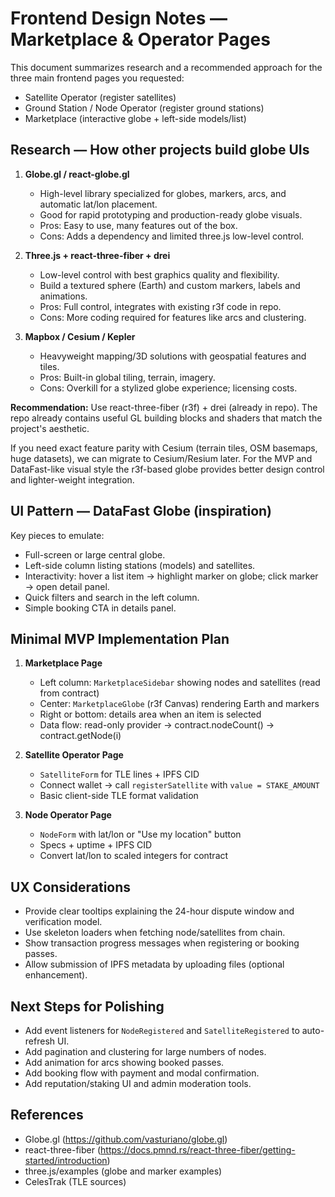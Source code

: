 # Frontend Design Notes — Marketplace & Operator Pages

This document summarizes research and a recommended approach for the three main frontend pages you requested:

- Satellite Operator (register satellites)
- Ground Station / Node Operator (register ground stations)
- Marketplace (interactive globe + left-side models/list)

## Research — How other projects build globe UIs

1. **Globe.gl / react-globe.gl**
   - High-level library specialized for globes, markers, arcs, and automatic lat/lon placement.
   - Good for rapid prototyping and production-ready globe visuals.
   - Pros: Easy to use, many features out of the box.
   - Cons: Adds a dependency and limited three.js low-level control.

2. **Three.js + react-three-fiber + drei**
   - Low-level control with best graphics quality and flexibility.
   - Build a textured sphere (Earth) and custom markers, labels and animations.
   - Pros: Full control, integrates with existing r3f code in repo.
   - Cons: More coding required for features like arcs and clustering.

3. **Mapbox / Cesium / Kepler**
   - Heavyweight mapping/3D solutions with geospatial features and tiles.
   - Pros: Built-in global tiling, terrain, imagery.
   - Cons: Overkill for a stylized globe experience; licensing costs.

**Recommendation:** Use react-three-fiber (r3f) + drei (already in repo). The repo already contains useful GL building blocks and shaders that match the project's aesthetic.

If you need exact feature parity with Cesium (terrain tiles, OSM basemaps, huge datasets), we can migrate to Cesium/Resium later. For the MVP and DataFast-like visual style the r3f-based globe provides better design control and lighter-weight integration.

## UI Pattern — DataFast Globe (inspiration)

Key pieces to emulate:

- Full-screen or large central globe.
- Left-side column listing stations (models) and satellites.
- Interactivity: hover a list item → highlight marker on globe; click marker → open detail panel.
- Quick filters and search in the left column.
- Simple booking CTA in details panel.

## Minimal MVP Implementation Plan

1. **Marketplace Page**
   - Left column: `MarketplaceSidebar` showing nodes and satellites (read from contract)
   - Center: `MarketplaceGlobe` (r3f Canvas) rendering Earth and markers
   - Right or bottom: details area when an item is selected
   - Data flow: read-only provider -> contract.nodeCount() -> contract.getNode(i)

2. **Satellite Operator Page**
   - `SatelliteForm` for TLE lines + IPFS CID
   - Connect wallet → call `registerSatellite` with `value = STAKE_AMOUNT`
   - Basic client-side TLE format validation

3. **Node Operator Page**
   - `NodeForm` with lat/lon or "Use my location" button
   - Specs + uptime + IPFS CID
   - Convert lat/lon to scaled integers for contract

## UX Considerations

- Provide clear tooltips explaining the 24-hour dispute window and verification model.
- Use skeleton loaders when fetching node/satellites from chain.
- Show transaction progress messages when registering or booking passes.
- Allow submission of IPFS metadata by uploading files (optional enhancement).

## Next Steps for Polishing

- Add event listeners for `NodeRegistered` and `SatelliteRegistered` to auto-refresh UI.
- Add pagination and clustering for large numbers of nodes.
- Add animation for arcs showing booked passes.
- Add booking flow with payment and modal confirmation.
- Add reputation/staking UI and admin moderation tools.

## References
- Globe.gl (https://github.com/vasturiano/globe.gl)
- react-three-fiber (https://docs.pmnd.rs/react-three-fiber/getting-started/introduction)
- three.js/examples (globe and marker examples)
- CelesTrak (TLE sources)


